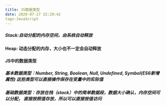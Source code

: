 ```yaml
---
title: JS数据类型
date: 2020-07-27 15:29:42
tags:JavaScript
---
```


##### Stack:自动分配的内存空间，由系统自动释放

**Heap: 动态分配的内存，大小也不一定会自动释放**



#### JS中的数据类型

##### 	**基本数据类型**：Number, String, Boolean, Null, Undefined, Symbol(ES6新增属性) 这些类型可以直接操作保存在变量中的实际值

##### 	基础数据类型：存放在栈（stack）中的简单数据段，数据大小确认，内存空间可以分配， 直接按照值存放，所以可以直接按值访问